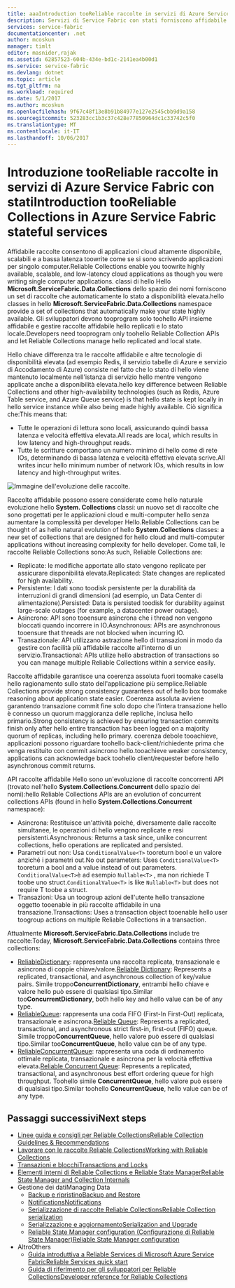 ```yaml
---
title: aaaIntroduction tooReliable raccolte in servizi di Azure Service Fabric con stati | Documenti Microsoft
description: Servizi di Service Fabric con stati forniscono affidabile raccolte che consentono di applicazioni cloud altamente disponibile, scalabili e a bassa latenza toowrite.
services: service-fabric
documentationcenter: .net
author: mcoskun
manager: timlt
editor: masnider,rajak
ms.assetid: 62857523-604b-434e-bd1c-2141ea4b00d1
ms.service: service-fabric
ms.devlang: dotnet
ms.topic: article
ms.tgt_pltfrm: na
ms.workload: required
ms.date: 5/1/2017
ms.author: mcoskun
ms.openlocfilehash: 9f67c48f13e8b91b84977e127e2545cbb9d9a158
ms.sourcegitcommit: 523283cc1b3c37c428e77850964dc1c33742c5f0
ms.translationtype: MT
ms.contentlocale: it-IT
ms.lasthandoff: 10/06/2017
---
```

# <a name="introduction-tooreliable-collections-in-azure-service-fabric-stateful-services"></a><span data-ttu-id="f46a2-103">Introduzione tooReliable raccolte in servizi di Azure Service Fabric con stati</span><span class="sxs-lookup"><span data-stu-id="f46a2-103">Introduction tooReliable Collections in Azure Service Fabric stateful services</span></span>
<span data-ttu-id="f46a2-104">Affidabile raccolte consentono di applicazioni cloud altamente disponibile, scalabili e a bassa latenza toowrite come se si sono scrivendo applicazioni per singolo computer.</span><span class="sxs-lookup"><span data-stu-id="f46a2-104">Reliable Collections enable you toowrite highly available, scalable, and low-latency cloud applications as though you were writing single computer applications.</span></span> <span data-ttu-id="f46a2-105">classi di hello Hello **Microsoft.ServiceFabric.Data.Collections** dello spazio dei nomi forniscono un set di raccolte che automaticamente lo stato a disponibilità elevata.</span><span class="sxs-lookup"><span data-stu-id="f46a2-105">hello classes in hello **Microsoft.ServiceFabric.Data.Collections** namespace provide a set of collections that automatically make your state highly available.</span></span> <span data-ttu-id="f46a2-106">Gli sviluppatori devono tooprogram solo toohello API insieme affidabile e gestire raccolte affidabile hello replicati e lo stato locale.</span><span class="sxs-lookup"><span data-stu-id="f46a2-106">Developers need tooprogram only toohello Reliable Collection APIs and let Reliable Collections manage hello replicated and local state.</span></span>

<span data-ttu-id="f46a2-107">Hello chiave differenza tra le raccolte affidabile e altre tecnologie di disponibilità elevata (ad esempio Redis, il servizio tabelle di Azure e servizio di Accodamento di Azure) consiste nel fatto che lo stato di hello viene mantenuto localmente nell'istanza di servizio hello mentre vengono applicate anche a disponibilità elevata.</span><span class="sxs-lookup"><span data-stu-id="f46a2-107">hello key difference between Reliable Collections and other high-availability technologies (such as Redis, Azure Table service, and Azure Queue service) is that hello state is kept locally in hello service instance while also being made highly available.</span></span> <span data-ttu-id="f46a2-108">Ciò significa che:</span><span class="sxs-lookup"><span data-stu-id="f46a2-108">This means that:</span></span>

* <span data-ttu-id="f46a2-109">Tutte le operazioni di lettura sono locali, assicurando quindi bassa latenza e velocità effettiva elevata.</span><span class="sxs-lookup"><span data-stu-id="f46a2-109">All reads are local, which results in low latency and high-throughput reads.</span></span>
* <span data-ttu-id="f46a2-110">Tutte le scritture comportano un numero minimo di hello come di rete IOs, determinando di bassa latenza e velocità effettiva elevata scrive.</span><span class="sxs-lookup"><span data-stu-id="f46a2-110">All writes incur hello minimum number of network IOs, which results in low latency and high-throughput writes.</span></span>

![Immagine dell'evoluzione delle raccolte.](media/service-fabric-reliable-services-reliable-collections/ReliableCollectionsEvolution.png)

<span data-ttu-id="f46a2-112">Raccolte affidabile possono essere considerate come hello naturale evoluzione hello **System. Collections** classi: un nuovo set di raccolte che sono progettati per le applicazioni cloud e multi-computer hello senza aumentare la complessità per developer Hello.</span><span class="sxs-lookup"><span data-stu-id="f46a2-112">Reliable Collections can be thought of as hello natural evolution of hello **System.Collections** classes: a new set of collections that are designed for hello cloud and multi-computer applications without increasing complexity for hello developer.</span></span> <span data-ttu-id="f46a2-113">Come tali, le raccolte Reliable Collections sono:</span><span class="sxs-lookup"><span data-stu-id="f46a2-113">As such, Reliable Collections are:</span></span>

* <span data-ttu-id="f46a2-114">Replicate: le modifiche apportate allo stato vengono replicate per assicurare disponibilità elevata.</span><span class="sxs-lookup"><span data-stu-id="f46a2-114">Replicated: State changes are replicated for high availability.</span></span>
* <span data-ttu-id="f46a2-115">Persistente: I dati sono toodisk persistente per la durabilità da interruzioni di grandi dimensioni (ad esempio, un Data Center di alimentazione).</span><span class="sxs-lookup"><span data-stu-id="f46a2-115">Persisted: Data is persisted toodisk for durability against large-scale outages (for example, a datacenter power outage).</span></span>
* <span data-ttu-id="f46a2-116">Asincrono: API sono tooensure asincrona che i thread non vengono bloccati quando incorrere in IO.</span><span class="sxs-lookup"><span data-stu-id="f46a2-116">Asynchronous: APIs are asynchronous tooensure that threads are not blocked when incurring IO.</span></span>
* <span data-ttu-id="f46a2-117">Transazionale: API utilizzano astrazione hello di transazioni in modo da gestire con facilità più affidabile raccolte all'interno di un servizio.</span><span class="sxs-lookup"><span data-stu-id="f46a2-117">Transactional: APIs utilize hello abstraction of transactions so you can manage multiple Reliable Collections within a service easily.</span></span>

<span data-ttu-id="f46a2-118">Raccolte affidabile garantisce una coerenza assoluta fuori toomake casella hello ragionamento sullo stato dell'applicazione più semplice.</span><span class="sxs-lookup"><span data-stu-id="f46a2-118">Reliable Collections provide strong consistency guarantees out of hello box toomake reasoning about application state easier.</span></span>
<span data-ttu-id="f46a2-119">Coerenza assoluta avviene garantendo transazione commit fine solo dopo che l'intera transazione hello è connesso un quorum maggioranza delle repliche, inclusa hello primario.</span><span class="sxs-lookup"><span data-stu-id="f46a2-119">Strong consistency is achieved by ensuring transaction commits finish only after hello entire transaction has been logged on a majority quorum of replicas, including hello primary.</span></span>
<span data-ttu-id="f46a2-120">coerenza debole tooachieve, applicazioni possono riguardare toohello back-client/richiedente prima che venga restituito con commit asincrono hello.</span><span class="sxs-lookup"><span data-stu-id="f46a2-120">tooachieve weaker consistency, applications can acknowledge back toohello client/requester before hello asynchronous commit returns.</span></span>

<span data-ttu-id="f46a2-121">API raccolte affidabile Hello sono un'evoluzione di raccolte concorrenti API (trovato nell'hello **System.Collections.Concurrent** dello spazio dei nomi):</span><span class="sxs-lookup"><span data-stu-id="f46a2-121">hello Reliable Collections APIs are an evolution of concurrent collections APIs (found in hello **System.Collections.Concurrent** namespace):</span></span>

* <span data-ttu-id="f46a2-122">Asincrona: Restituisce un'attività poiché, diversamente dalle raccolte simultanee, le operazioni di hello vengono replicate e resi persistenti.</span><span class="sxs-lookup"><span data-stu-id="f46a2-122">Asynchronous: Returns a task since, unlike concurrent collections, hello operations are replicated and persisted.</span></span>
* <span data-ttu-id="f46a2-123">Parametri out non: Usa `ConditionalValue<T>` tooreturn bool e un valore anziché i parametri out.</span><span class="sxs-lookup"><span data-stu-id="f46a2-123">No out parameters: Uses `ConditionalValue<T>` tooreturn a bool and a value instead of out parameters.</span></span> <span data-ttu-id="f46a2-124">`ConditionalValue<T>`è ad esempio `Nullable<T>` , ma non richiede T toobe uno struct.</span><span class="sxs-lookup"><span data-stu-id="f46a2-124">`ConditionalValue<T>` is like `Nullable<T>` but does not require T toobe a struct.</span></span>
* <span data-ttu-id="f46a2-125">Transazioni: Usa un toogroup azioni dell'utente hello transazione oggetto tooenable in più raccolte affidabile in una transazione.</span><span class="sxs-lookup"><span data-stu-id="f46a2-125">Transactions: Uses a transaction object tooenable hello user toogroup actions on multiple Reliable Collections in a transaction.</span></span>

<span data-ttu-id="f46a2-126">Attualmente **Microsoft.ServiceFabric.Data.Collections** include tre raccolte:</span><span class="sxs-lookup"><span data-stu-id="f46a2-126">Today, **Microsoft.ServiceFabric.Data.Collections** contains three collections:</span></span>

* <span data-ttu-id="f46a2-127">[ReliableDictionary](https://msdn.microsoft.com/library/azure/dn971511.aspx): rappresenta una raccolta replicata, transazionale e asincrona di coppie chiave/valore.</span><span class="sxs-lookup"><span data-stu-id="f46a2-127">[Reliable Dictionary](https://msdn.microsoft.com/library/azure/dn971511.aspx): Represents a replicated, transactional, and asynchronous collection of key/value pairs.</span></span> <span data-ttu-id="f46a2-128">Simile troppo**ConcurrentDictionary**, entrambi hello chiave e valore hello può essere di qualsiasi tipo.</span><span class="sxs-lookup"><span data-stu-id="f46a2-128">Similar too**ConcurrentDictionary**, both hello key and hello value can be of any type.</span></span>
* <span data-ttu-id="f46a2-129">[ReliableQueue](https://msdn.microsoft.com/library/azure/dn971527.aspx): rappresenta una coda FIFO (First-In First-Out) replicata, transazionale e asincrona.</span><span class="sxs-lookup"><span data-stu-id="f46a2-129">[Reliable Queue](https://msdn.microsoft.com/library/azure/dn971527.aspx): Represents a replicated, transactional, and asynchronous strict first-in, first-out (FIFO) queue.</span></span> <span data-ttu-id="f46a2-130">Simile troppo**ConcurrentQueue**, hello valore può essere di qualsiasi tipo.</span><span class="sxs-lookup"><span data-stu-id="f46a2-130">Similar too**ConcurrentQueue**, hello value can be of any type.</span></span>
* <span data-ttu-id="f46a2-131">[ReliableConcurrentQueue](service-fabric-reliable-services-reliable-concurrent-queue.md): rappresenta una coda di ordinamento ottimale replicata, transazionale e asincrona per la velocità effettiva elevata.</span><span class="sxs-lookup"><span data-stu-id="f46a2-131">[Reliable Concurrent Queue](service-fabric-reliable-services-reliable-concurrent-queue.md): Represents a replicated, transactional, and asynchronous best effort ordering queue for high throughput.</span></span> <span data-ttu-id="f46a2-132">Toohello simile **ConcurrentQueue**, hello valore può essere di qualsiasi tipo.</span><span class="sxs-lookup"><span data-stu-id="f46a2-132">Similar toohello **ConcurrentQueue**, hello value can be of any type.</span></span>

## <a name="next-steps"></a><span data-ttu-id="f46a2-133">Passaggi successivi</span><span class="sxs-lookup"><span data-stu-id="f46a2-133">Next steps</span></span>
* [<span data-ttu-id="f46a2-134">Linee guida e consigli per Reliable Collections</span><span class="sxs-lookup"><span data-stu-id="f46a2-134">Reliable Collection Guidelines & Recommendations</span></span>](service-fabric-reliable-services-reliable-collections-guidelines.md)
* [<span data-ttu-id="f46a2-135">Lavorare con le raccolte Reliable Collections</span><span class="sxs-lookup"><span data-stu-id="f46a2-135">Working with Reliable Collections</span></span>](service-fabric-work-with-reliable-collections.md)
* [<span data-ttu-id="f46a2-136">Transazioni e blocchi</span><span class="sxs-lookup"><span data-stu-id="f46a2-136">Transactions and Locks</span></span>](service-fabric-reliable-services-reliable-collections-transactions-locks.md)
* [<span data-ttu-id="f46a2-137">Elementi interni di Reliable Collections e Reliable State Manager</span><span class="sxs-lookup"><span data-stu-id="f46a2-137">Reliable State Manager and Collection Internals</span></span>](service-fabric-reliable-services-reliable-collections-internals.md)
* <span data-ttu-id="f46a2-138">Gestione dei dati</span><span class="sxs-lookup"><span data-stu-id="f46a2-138">Managing Data</span></span>
  * [<span data-ttu-id="f46a2-139">Backup e ripristino</span><span class="sxs-lookup"><span data-stu-id="f46a2-139">Backup and Restore</span></span>](service-fabric-reliable-services-backup-restore.md)
  * [<span data-ttu-id="f46a2-140">Notifications</span><span class="sxs-lookup"><span data-stu-id="f46a2-140">Notifications</span></span>](service-fabric-reliable-services-notifications.md)
  * [<span data-ttu-id="f46a2-141">Serializzazione di raccolte Reliable Collections</span><span class="sxs-lookup"><span data-stu-id="f46a2-141">Reliable Collection serialization</span></span>](service-fabric-reliable-services-reliable-collections-serialization.md)
  * [<span data-ttu-id="f46a2-142">Serializzazione e aggiornamento</span><span class="sxs-lookup"><span data-stu-id="f46a2-142">Serialization and Upgrade</span></span>](service-fabric-application-upgrade-data-serialization.md)
  * [<span data-ttu-id="f46a2-143">Reliable State Manager configuration (Configurazione di Reliable State Manager)</span><span class="sxs-lookup"><span data-stu-id="f46a2-143">Reliable State Manager configuration</span></span>](service-fabric-reliable-services-configuration.md)
* <span data-ttu-id="f46a2-144">Altro</span><span class="sxs-lookup"><span data-stu-id="f46a2-144">Others</span></span>
  * [<span data-ttu-id="f46a2-145">Guida introduttiva a Reliable Services di Microsoft Azure Service Fabric</span><span class="sxs-lookup"><span data-stu-id="f46a2-145">Reliable Services quick start</span></span>](service-fabric-reliable-services-quick-start.md)
  * [<span data-ttu-id="f46a2-146">Guida di riferimento per gli sviluppatori per Reliable Collections</span><span class="sxs-lookup"><span data-stu-id="f46a2-146">Developer reference for Reliable Collections</span></span>](https://msdn.microsoft.com/library/azure/microsoft.servicefabric.data.collections.aspx)
